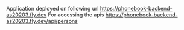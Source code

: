 Application deployed on following url
https://phonebook-backend-as20203.fly.dev
For accessing the apis
https://phonebook-backend-as20203.fly.dev/api/persons